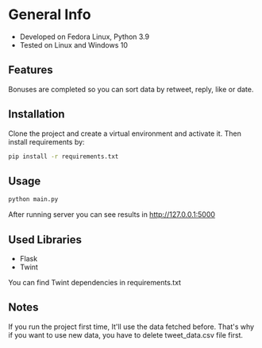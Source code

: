 # General Info  
<ul>
    <li>Developed on Fedora Linux, Python 3.9</li>
    <li>Tested on Linux and Windows 10</li>
</ul>

## Features
Bonuses are completed so you can sort data by retweet, reply, like or date.

## Installation
Clone the project and create a virtual environment and activate it. Then install requirements by:

```bash
pip install -r requirements.txt
```

## Usage

```bash
python main.py
```
 After running server you can see results in http://127.0.0.1:5000
 
## Used Libraries
<ul>
    <li>Flask</li>
    <li>Twint</li>
</ul>
 You can find Twint dependencies in requirements.txt
 
## Notes

  If you run the project first time, It'll use the data fetched before. That's why if you
want to use new data, you have to delete tweet_data.csv file first. 
